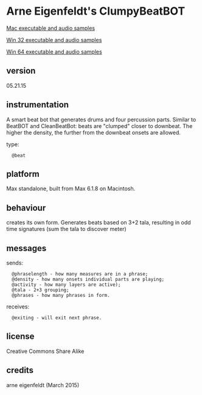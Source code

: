 # Arne Eigenfeldt's ClumpyBeatBOT #

[Mac executable and audio samples](https://www.sfu.ca/musebots/Musebot_Test_Suite/Musebots/Beat_generators/ae_ClumpyBeatBOT.zip)

[Win 32 executable and audio samples](https://www.sfu.ca/musebots/Musebot_Test_Suite/Musebots_Win32/Beat_generators/ae_ClumpyBeatBOT_w32.zip)

[Win 64 executable and audio samples](https://www.sfu.ca/musebots/Musebot_Test_Suite/Musebots_Win64/Beat_generators/ae_ClumpyBeatBOT_w64.zip)

## version ##

05.21.15

## instrumentation ##

A smart beat bot that generates drums and four percussion parts. Similar to BeatBOT and CleanBeatBot: beats are "clumped" closer to downbeat. The higher the density, the further from the downbeat onsets are allowed.

type:

      @beat

## platform ##

Max standalone, built from Max 6.1.8 on Macintosh.

## behaviour ##

creates its own form. Generates beats based on 3+2 tala, resulting in odd time signatures (sum the tala to discover meter)

## messages ##

sends:

      @phraselength - how many measures are in a phrase;
      @density - how many onsets individual parts are playing;
      @activity - how many layers are active);
      @tala - 2+3 grouping;
      @phrases - how many phrases in form.

receives:

      @exiting - will exit next phrase.

## license ##

Creative Commons Share Alike

## credits ##

arne eigenfeldt (March 2015)
